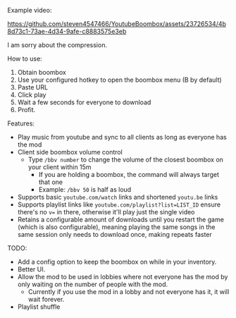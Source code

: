 Example video:

https://github.com/steven4547466/YoutubeBoombox/assets/23726534/4b8d73c1-73ae-4d34-9afe-c8883575e3eb

I am sorry about the compression.

How to use:
1. Obtain boombox
2. Use your configured hotkey to open the boombox menu (B by default)
3. Paste URL
4. Click play
5. Wait a few seconds for everyone to download
6. Profit.

Features:
- Play music from youtube and sync to all clients as long as everyone has the mod
- Client side boombox volume control
  - Type `/bbv number` to change the volume of the closest boombox on your client within 15m
    - If you are holding a boombox, the command will always target that one
    - Example: `/bbv 50` is half as loud
- Supports basic `youtube.com/watch` links and shortened `youtu.be` links
- Supports playlist links like `youtube.com/playlist?list=LIST_ID` ensure there's no `v=` in there, otherwise it'll play just the single video
- Retains a configurable amount of downloads until you restart the game (which is also configurable), meaning playing the same songs in the same session only needs to download once, making repeats faster

TODO:
- Add a config option to keep the boombox on while in your inventory.
- Better UI.
- Allow the mod to be used in lobbies where not everyone has the mod by only waiting on the number of people with the mod.
  - Currently if you use the mod in a lobby and not everyone has it, it will wait forever.
- Playlist shuffle